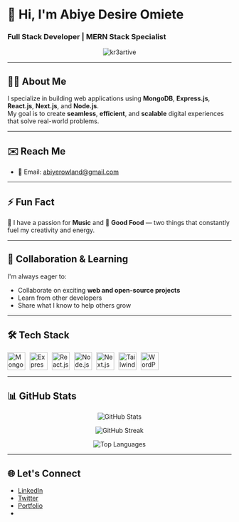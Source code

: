 <!-- Header Title -->
# 👋 Hi, I'm Abiye Desire Omiete  
### Full Stack Developer | MERN Stack Specialist

<!-- Profile Views -->
<div>
<p align="center">
  <img src="https://komarev.com/ghpvc/?username=kr3artive&label=Profile%20views&color=0e75b6&style=flat" alt="kr3artive" />
</p>
</div>

---

## 👨‍💻 About Me

I specialize in building web applications using **MongoDB**, **Express.js**, **React.js**, **Next.js**, and **Node.js**.  
My goal is to create **seamless**, **efficient**, and **scalable** digital experiences that solve real-world problems.

---

## ✉️ Reach Me

- 📧 Email: [abiyerowland@gmail.com](mailto:abiyerowland@gmail.com)

---

## ⚡ Fun Fact

🎵 I have a passion for **Music** and 🍜 **Good Food** — two things that constantly fuel my creativity and energy.

---

## 🤝 Collaboration & Learning

I'm always eager to:

- Collaborate on exciting **web and open-source projects**
- Learn from other developers
- Share what I know to help others grow

---

## 🛠️ Tech Stack

<div style="display: flex; flex-wrap: wrap; gap: 10px; align-items: center;">
  <img src="https://cdn.jsdelivr.net/gh/devicons/devicon/icons/mongodb/mongodb-original.svg" alt="MongoDB" width="40" />
  <img src="https://cdn.jsdelivr.net/gh/devicons/devicon/icons/express/express-original.svg" alt="Express.js" width="40" />
  <img src="https://cdn.jsdelivr.net/gh/devicons/devicon/icons/react/react-original.svg" alt="React.js" width="40" />
  <img src="https://cdn.jsdelivr.net/gh/devicons/devicon/icons/nodejs/nodejs-original.svg" alt="Node.js" width="40" />
  <img src="https://cdn.jsdelivr.net/gh/devicons/devicon/icons/nextjs/nextjs-original.svg" alt="Next.js" width="40" />
  <img src="https://cdn.jsdelivr.net/gh/devicons/devicon/icons/tailwindcss/tailwindcss-plain.svg" alt="Tailwind CSS" width="40" />
  <img src="https://cdn.jsdelivr.net/gh/devicons/devicon/icons/wordpress/wordpress-original.svg" alt="WordPress" width="40" />
</div>

---

## 📊 GitHub Stats

<p align="center">
  <img src="https://github-readme-stats.vercel.app/api?username=kr3artive&show_icons=true&theme=radical" alt="GitHub Stats" />
</p>

<p align="center">
  <img src="https://github-readme-streak-stats.herokuapp.com/?user=kr3artive&theme=radical" alt="GitHub Streak" />
</p>

<p align="center">
  <img src="https://github-readme-stats.vercel.app/api/top-langs/?username=kr3artive&layout=compact&theme=radical" alt="Top Languages" />
</p>

---

## 🌐 Let's Connect

- [LinkedIn](https://www.linkedin.com/in/kr3artive/)
- [Twitter](https://twitter.com/kr3artive)
- [Portfolio](https://kr3artive.dev)
- 

